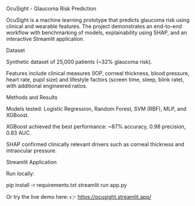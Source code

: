 OcuSight - Glaucoma Risk Prediction

OcuSight is a machine learning prototype that predicts glaucoma risk using clinical and wearable features.
The project demonstrates an end-to-end workflow with benchmarking of models, explainability using SHAP, and an interactive Streamlit application.

Dataset

Synthetic dataset of 25,000 patients (~32% glaucoma risk).

Features include clinical measures (IOP, corneal thickness, blood pressure, heart rate, pupil size) and lifestyle factors (screen time, sleep, blink rate), with additional engineered ratios.

Methods and Results

Models tested: Logistic Regression, Random Forest, SVM (RBF), MLP, and XGBoost.

XGBoost achieved the best performance: ~87% accuracy, 0.98 precision, 0.83 AUC.

SHAP confirmed clinically relevant drivers such as corneal thickness and intraocular pressure.

Streamlit Application

Run locally:

pip install -r requirements.txt
streamlit run app.py


Or try the live demo here:
👉 https://ocusight.streamlit.app/
